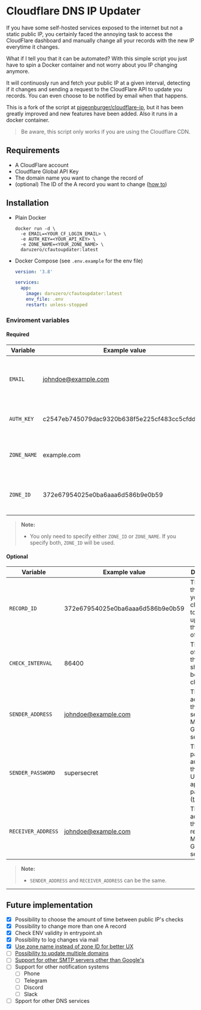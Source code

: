 # Cloudflare DNS IP Updater

If you have some self-hosted services exposed to the internet but not a static public IP, you certainly faced the annoying task to access the CloudFlare dashboard and manually change all your records with the new IP everytime it changes.

What if I tell you that it can be automated? With this simple script you just have to spin a Docker container and not worry about you IP changing anymore.

It will continuosly run and fetch your public IP at a given interval, detecting if it changes and sending a request to the CloudFlare API to update you records. You can even choose to be notified by email when that happens.

This is a fork of the script at [pigeonburger/cloudflare-ip](https://github.com/pigeonburger/cloudflare-ip), but it has been greatly improved and new features have been added. Also it runs in a docker container.

> Be aware, this script only works if you are using the Cloudflare CDN.

## Requirements

- A CloudFlare account
- Cloudflare Global API Key
- The domain name you want to change the record of
- (optional) The ID of the A record you want to change ([how to](https://api.cloudflare.com/#dns-records-for-a-zone-list-dns-records))

## Installation

- Plain Docker

  ```shell
  docker run -d \
    -e EMAIL=<YOUR_CF_LOGIN_EMAIL> \
    -e AUTH_KEY=<YOUR_API_KEY> \
    -e ZONE_NAME=<YOUR_ZONE_NAME> \
    daruzero/cfautoupdater:latest
  ```

- Docker Compose (see `.env.example` for the env file)

  ```yaml
  version: '3.8'

  services:
    app:
      image: daruzero/cfautoupdater:latest
      env_file: .env
      restart: unless-stopped
  ```

### Enviroment variables

#### Required

| Variable    | Example value                                 | Description                                           |
| ----------- | --------------------------------------------- | ----------------------------------------------------- |
| `EMAIL`     | johndoe@example.com                           | Email address associated with your CloudFlare account |
| `AUTH_KEY`  | c2547eb745079dac9320b638f5e225cf483cc5cfdda41 | Your CloudFlare Global API Key                        |
| `ZONE_NAME` | example.com                                   | The domain name that you want to change the record of |
| `ZONE_ID`   | 372e67954025e0ba6aaa6d586b9e0b59              | The ID of the zone you want to change a record of     |

> **Note:**
>
> - You only need to specify either `ZONE_ID` or `ZONE_NAME`. If you specify both, `ZONE_ID` will be used.
>

#### Optional

| Variable           | Example value                    | Description                                                                                                                                | Default |
| ------------------ | -------------------------------- | ------------------------------------------------------------------------------------------------------------------------------------------ | ------- |
| `RECORD_ID`        | 372e67954025e0ba6aaa6d586b9e0b59 | The ID of the record you want to change. Set to `none` to update all the A record of the zone                                              | `none`  |
| `CHECK_INTERVAL`   | 86400                            | The amount of seconds the script should wait between checks                                                                                | `86400` |
| `SENDER_ADDRESS`   | johndoe@example.com              | The address of the email sender. Must use Gmail SMTP server                                                                                | -       |
| `SENDER_PASSWORD`  | supersecret                      | The password to authenticate the sender. Use an application password ([tutorial](https://support.google.com/accounts/answer/185833?hl=en)) | -       |
| `RECEIVER_ADDRESS` | johndoe@example.com              | The address of the email receiver. Must use Gmail SMTP server                                                                              | -       |

> **Note:**
>
> - `SENDER_ADDRESS` and `RECEIVER_ADDRESS` can be the same.

---

## Future implementation

- [x] Possibility to choose the amount of time between public IP's checks
- [x] Possibility to change more than one A record
- [x] Check ENV validity in entrypoint.sh
- [x] Possibility to log changes via mail
- [x] [Use zone name instead of zone ID for better UX](https://github.com/DaruZero/cloudflare-dns-auto-updater/issues/6)
- [ ] [Possibility to update multiple domains](https://github.com/DaruZero/cloudflare-dns-auto-updater/issues/7)
- [ ] [Support for other SMTP servers other than Google's](https://github.com/DaruZero/cloudflare-dns-auto-updater/issues/8)
- [ ] Support for other notification systems
  - [ ] Phone
  - [ ] Telegram
  - [ ] Discord
  - [ ] Slack
- [ ] Spport for other DNS services
